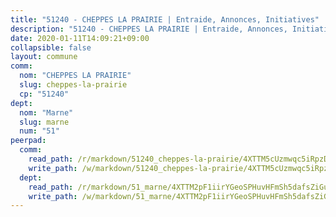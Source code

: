 ```yaml
---
title: "51240 - CHEPPES LA PRAIRIE | Entraide, Annonces, Initiatives"
description: "51240 - CHEPPES LA PRAIRIE | Entraide, Annonces, Initiatives"
date: 2020-01-11T14:09:21+09:00
collapsible: false
layout: commune
comm:
  nom: "CHEPPES LA PRAIRIE"
  slug: cheppes-la-prairie
  cp: "51240"
dept:
  nom: "Marne"
  slug: marne
  num: "51"
peerpad:
  comm:
    read_path: /r/markdown/51240_cheppes-la-prairie/4XTTM5cUzmwqc5iRpzDzy4pgZ5tD4DhwbKFJ8Gb74RyZC6esM
    write_path: /w/markdown/51240_cheppes-la-prairie/4XTTM5cUzmwqc5iRpzDzy4pgZ5tD4DhwbKFJ8Gb74RyZC6esM-K3TgV3cR6zC2YK9GzDxkMR6EB8Ah131s8AzkKZkdwtcw4PBPAwtsvmhqF4ueJgQZJb3QubpgecQBm3JUMkDdHF6NjTYtdnAimZUC3yfonXAD8jFeJp89joNE6FR17e16GZoSzziF
  dept:
    read_path: /r/markdown/51_marne/4XTTM2pF1iirYGeoSPHuvHFmSh5dafsZiGuDVqApNYr9W2doe
    write_path: /w/markdown/51_marne/4XTTM2pF1iirYGeoSPHuvHFmSh5dafsZiGuDVqApNYr9W2doe-K3TgV7EpXmd75L5pz6aUTALihWsFeiubyposyfPgz6DbQby3ZQF3gNXaGqeRVGevfRz46yND7Y8QkCv5VozWFj5shZbEokjWNQrdmmsAHCxzuLQj5kuinh4kCdsefHKLdp7xhUwa
---
```


